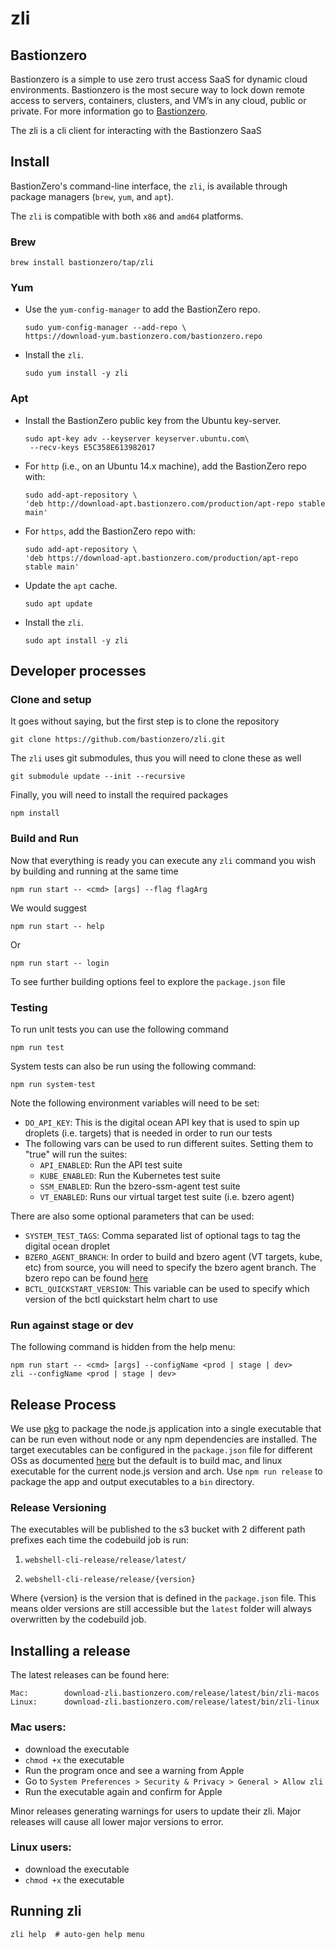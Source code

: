 # zli

## Bastionzero

Bastionzero is a simple to use zero trust access SaaS for dynamic cloud environments. Bastionzero is the most secure way to lock down remote access to servers, containers, clusters, and VM’s in any cloud, public or private. For more information go to [Bastionzero](https://www.bastionzero.com).

The zli is a cli client for interacting with the Bastionzero SaaS

## Install

BastionZero's command-line interface, the `zli`, is available through package managers (`brew`, `yum`, and `apt`).

The `zli` is compatible with both `x86` and `amd64` platforms.
### Brew
```
brew install bastionzero/tap/zli
```

### Yum

*   Use the `yum-config-manager` to add the BastionZero repo.
    ```
    sudo yum-config-manager --add-repo \
    https://download-yum.bastionzero.com/bastionzero.repo
    ```
    
*   Install the `zli`.
    ```
    sudo yum install -y zli
    ```

### Apt
*   Install the BastionZero public key from the Ubuntu key-server.
    ```
    sudo apt-key adv --keyserver keyserver.ubuntu.com\
     --recv-keys E5C358E613982017
    ```

*   For `http` (i.e., on an Ubuntu 14.x machine), add the BastionZero repo with:
    ```
    sudo add-apt-repository \
    'deb http://download-apt.bastionzero.com/production/apt-repo stable main'
    ```

*   For `https`, add the BastionZero repo with:
    ```
    sudo add-apt-repository \
    'deb https://download-apt.bastionzero.com/production/apt-repo stable main'
    ```

*   Update the `apt` cache.
    ```
    sudo apt update
    ```

*   Install the `zli`.
    ```
    sudo apt install -y zli
    ```

## Developer processes

### Clone and setup

It goes without saying, but the first step is to clone the repository
```
git clone https://github.com/bastionzero/zli.git
```

The `zli` uses git submodules, thus you will need to clone these as well
```
git submodule update --init --recursive
```

Finally, you will need to install the required packages
```
npm install
```

### Build and Run

Now that everything is ready you can execute any `zli` command you wish by building and running at the same time
```
npm run start -- <cmd> [args] --flag flagArg
```

We would suggest
```
npm run start -- help
```
Or
```
npm run start -- login
```

To see further building options feel to explore the `package.json` file

### Testing

To run unit tests you can use the following command
```
npm run test
```

System tests can also be run using the following command: 
```
npm run system-test
```

Note the following environment variables will need to be set: 
* `DO_API_KEY`: This is the digital ocean API key that is used to spin up droplets (i.e. targets) that is needed in order to run our tests
* The following vars can be used to run different suites. Setting them to "true" will run the suites: 
    * `API_ENABLED`: Run the API test suite
    * `KUBE_ENABLED`: Run the Kubernetes test suite
    * `SSM_ENABLED`: Run the bzero-ssm-agent test suite
    * `VT_ENABLED`: Runs our virtual target test suite (i.e. bzero agent)

There are also some optional parameters that can be used: 
* `SYSTEM_TEST_TAGS`: Comma separated list of optional tags to tag the digital ocean droplet
* `BZERO_AGENT_BRANCH`: In order to build and bzero agent (VT targets, kube, etc) from source, you will need to specify the bzero agent branch. The bzero repo can be found [here](https://github.com/bastionzero/bzero)
* `BCTL_QUICKSTART_VERSION`: This variable can be used to specify which version of the bctl quickstart helm chart to use

### Run against stage or dev

The following command is hidden from the help menu:

```
npm run start -- <cmd> [args] --configName <prod | stage | dev>
zli --configName <prod | stage | dev>
```

## Release Process

We use [pkg](https://github.com/vercel/pkg) to package the node.js application into a single executable that can be run even without node or any npm dependencies are installed. The target executables can be configured in the `package.json` file for different OSs as documented [here](https://github.com/vercel/pkg#targets) but the default is to build mac, and linux executable for the current node.js version and arch. Use `npm run release` to package the app and output executables to a `bin` directory.

### Release Versioning

The executables will be published to the s3 bucket with 2 different path prefixes each time the codebuild job is run:

1. `webshell-cli-release/release/latest/`

2. `webshell-cli-release/release/{version}`

Where {version} is the version that is defined in the `package.json` file. This means older versions are still accessible but the `latest` folder will always overwritten by the codebuild job.

## Installing a release

The latest releases can be found here:

```
Mac:        download-zli.bastionzero.com/release/latest/bin/zli-macos
Linux:      download-zli.bastionzero.com/release/latest/bin/zli-linux
```

### Mac users:

- download the executable
- `chmod +x` the executable
- Run the program once and see a warning from Apple
- Go to `System Preferences > Security & Privacy > General > Allow zli`
- Run the executable again and confirm for Apple

Minor releases generating warnings for users to update their zli. Major releases
will cause all lower major versions to error.

### Linux users:

- download the executable
- `chmod +x` the executable

## Running zli

```
zli help  # auto-gen help menu
```
